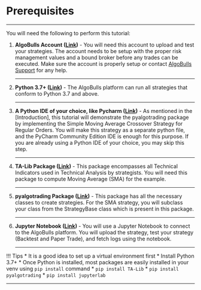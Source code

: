 # Prerequisites

---
You will need the following to perform this tutorial:

1. **AlgoBulls Account ([Link](https://www.algobulls.com/))** - You will need this account to upload and test your strategies. The account needs to be setup with the proper risk management values and a bound broker before any trades can be executed. Make sure the account is properly setup or contact [AlgoBulls Support](mailto:support@algobulls.com) for any help.

    ---

2. **Python 3.7+ ([Link](https://www.python.org/downloads/))** - The AlgoBulls platform can run all strategies that conform to Python 3.7 and above. 

    ---

3. **A Python IDE of your choice, like Pycharm ([Link](https://www.jetbrains.com/pycharm/download/))** - As mentioned in the [Introduction], this tutorial will demonstrate the pyalgotrading package by implementing the Simple Moving Average Crossover Strategy for Regular Orders. You will make this strategy as a separate python file, and the PyCharm Community Edition IDE is enough for this purpose. If you are already using a Python IDE of your choice, you may skip this step. 

    ---

4. **TA-Lib Package ([Link](https://mrjbq7.github.io/ta-lib/install.html))** - This package encompasses all Technical Indicators used in Technical Analysis by strategists. You will need this package to compute Moving Average (SMA) for the example.

    ---

5. **pyalgotrading Package ([Link](https://pypi.org/project/pyalgotrading/))** - This package has all the necessary classes to create strategies. For the SMA strategy, you will subclass your class from the StrategyBase class which is present in this package.

    ---

6. **Jupyter Notebook ([Link](https://jupyter.org/install))** - You will use a Jupyter Notebook to connect to the AlgoBulls platform. You will upload the strategy, test your strategy (Backtest and Paper Trade), and fetch logs using the notebook.

    ---

!!! Tips
    * It is a good idea to set up a virtual environment first
    * Install Python 3.7+
    * Once Python is installed, most packages are easily installed in your venv using `pip install` command
    * `pip install TA-Lib`
    * `pip install pyalgotrading`
    * `pip install jupyterlab`

---